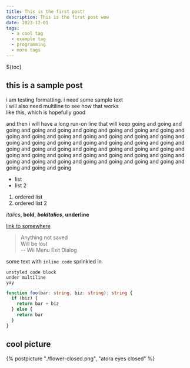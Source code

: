 ```yaml
---
title: This is the first post!
description: This is the first post wow
date: 2023-12-01
tags:
  - a cool tag
  - example tag
  - programming
  - more tags
---
```


${toc}

## this is a sample post

i am testing formatting. i need some sample text  
i will also need multiline to see how that works  
like this, which is hopefully good

and then i will have a long run-on line that will keep going and going and going and going and going and going and going and going and going and going and going and going and going and going and going and going and going and going and going and going and going and going and going and going and going and going and going and going and going and going and going and going and going and going and going and going and going and going and going and going and going and going and going and going and going and going and going

- list
- list 2

1. ordered list
2. ordered list 2

*italics*, **bold**, ***boldtalics***, __underline__

[link to somewhere](https://atora.dev)

> Anything not saved  
> Will be lost  
> -- Wii Menu Exit Dialog

some text with `inline code` sprinkled in

```
unstyled code block
under multiline
yay
```

```ts
function foo(bar: string, biz: string): string {
  if (biz) {
    return bar + biz
  } else {
    return bar
  }
}
```

## cool picture

{% postpicture "./flower-closed.png", "atora eyes closed" %}
